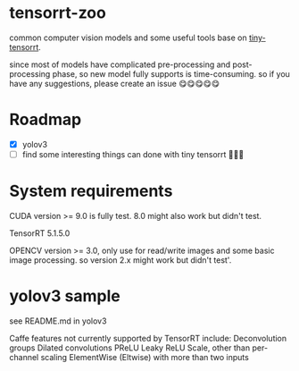 <!--
 * @Author: zerollzeng
 * @Date: 2019-09-02 16:45:43
 * @LastEditors: zerollzeng
 * @LastEditTime: 2019-09-20 14:52:32
 -->
# tensorrt-zoo
common computer vision models and some useful tools base on [tiny-tensorrt](https://github.com/zerollzeng/tiny-tensorrt).

since most of models have complicated pre-processing and post-processing phase, so new model fully supports is time-consuming. so if you have any suggestions, please create an issue :yum::yum::yum::yum::yum:

# Roadmap
- [x] yolov3
- [ ] find some interesting things can done with tiny tensorrt :dancer::dancer::dancer:

# System requirements
CUDA version >= 9.0 is fully test. 8.0 might also work but didn't test.

TensorRT 5.1.5.0

OPENCV version >= 3.0, only use for read/write images and some basic image processing. so version 2.x might work but didn't test'.

# yolov3 sample
see README.md in yolov3

Caffe features not currently supported by TensorRT include:
Deconvolution groups
Dilated convolutions
PReLU
Leaky ReLU
Scale, other than per-channel scaling
ElementWise (Eltwise) with more than two inputs


